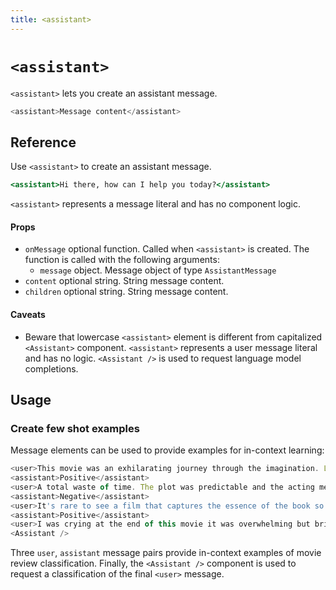 ```yaml
---
title: <assistant>
---
```


# `<assistant>`


`<assistant>` lets you create an assistant message.

```js
<assistant>Message content</assistant>
```

## Reference 

Use `<assistant>` to create an assistant message.

```jsx
<assistant>Hi there, how can I help you today?</assistant>
```

`<assistant>` represents a message literal and has no component logic.   

#### Props 

- `onMessage` optional function. Called when `<assistant>` is created. The function is called with the following arguments:
  - `message` object. Message object of type `AssistantMessage`
- `content` optional string. String message content.
- `children` optional string. String message content.

#### Caveats 

- Beware that lowercase `<assistant>` element is different from capitalized `<Assistant>` component. `<assistant>` represents a user message literal and has no logic. `<Assistant />` is used to request language model completions.

## Usage 

### Create few shot examples 

Message elements can be used to provide examples for in-context learning: 

```js
<user>This movie was an exhilarating journey through the imagination. Loved every second!</user>
<assistant>Positive</assistant>
<user>A total waste of time. The plot was predictable and the acting mediocre.</user>
<assistant>Negative</assistant>
<user>It's rare to see a film that captures the essence of the book so well.</user>
<assistant>Positive</assistant>
<user>I was crying at the end of this movie it was overwhelming but brilliant</user>
<Assistant />
```

Three `user`, `assistant` message pairs provide in-context examples of movie review classification. Finally, the `<Assistant />` component is used to request a classification of the final `<user>` message.

